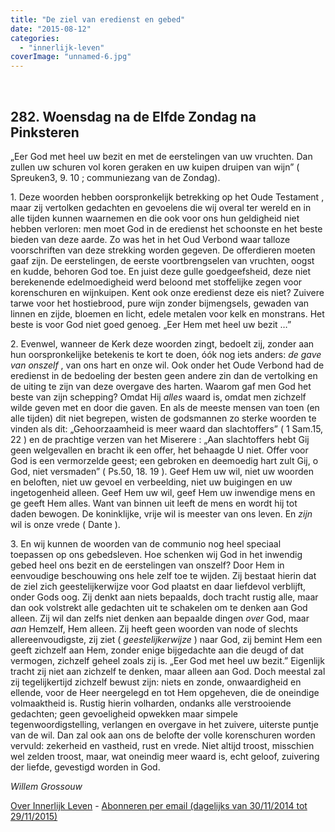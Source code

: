 ```yaml
---
title: "De ziel van eredienst en gebed"
date: "2015-08-12"
categories: 
  - "innerlijk-leven"
coverImage: "unnamed-6.jpg"
---
```


 

## 282\. Woensdag na de Elfde Zondag na Pinksteren

„Eer God met heel uw bezit en met de eerstelingen van uw vruchten. Dan zullen uw schuren vol koren geraken en uw kuipen druipen van wijn” ( Spreuken3, 9. 10 ; communiezang van de Zondag).

1\. Deze woorden hebben oorspronkelijk betrekking op het Oude Testament , maar zij vertolken gedachten en gevoelens die wij overal ter wereld en in alle tijden kunnen waarnemen en die ook voor ons hun geldigheid niet hebben verloren: men moet God in de eredienst het schoonste en het beste bieden van deze aarde. Zo was het in het Oud Verbond waar talloze voorschriften van deze strekking worden gegeven. De offerdieren moeten gaaf zijn. De eerstelingen, de eerste voortbrengselen van vruchten, oogst en kudde, behoren God toe. En juist deze gulle goedgeefsheid, deze niet berekenende edelmoedigheid werd beloond met stoffelijke zegen voor korenschuren en wijnkuipen. Kent ook onze eredienst deze eis niet? Zuivere tarwe voor het hostiebrood, pure wijn zonder bijmengsels, gewaden van linnen en zijde, bloemen en licht, edele metalen voor kelk en monstrans. Het beste is voor God niet goed genoeg. „Eer Hem met heel uw bezit …”

2\. Evenwel, wanneer de Kerk deze woorden zingt, bedoelt zij, zonder aan hun oorspronkelijke betekenis te kort te doen, óók nog iets anders: _de gave van onszelf_ , van ons hart en onze wil. Ook onder het Oude Verbond had de eredienst in de bedoeling der besten geen andere zin dan de vertolking en de uiting te zijn van deze overgave des harten. Waarom gaf men God het beste van zijn schepping? Omdat Hij _alles_ waard is, omdat men zichzelf wilde geven met en door die gaven. En als de meeste mensen van toen (en alle tijden) dit niet begrepen, wisten de godsmannen zo sterke woorden te vinden als dit: „Gehoorzaamheid is meer waard dan slachtoffers” ( 1 Sam.15, 22 ) en de prachtige verzen van het Miserere : „Aan slachtoffers hebt Gij geen welgevallen en bracht ik een offer, het behaagde U niet. Offer voor God is een vermorzelde geest; een gebroken en deemoedig hart zult Gij, o God, niet versmaden” ( Ps.50, 18. 19 ). Geef Hem uw wil, niet uw woorden en beloften, niet uw gevoel en verbeelding, niet uw buigingen en uw ingetogenheid alleen. Geef Hem uw wil, geef Hem uw inwendige mens en ge geeft Hem alles. Want van binnen uit leeft de mens en wordt hij tot daden bewogen. De koninklijke, vrije wil is meester van ons leven. En _zijn_ wil is onze vrede ( Dante ).

3\. En wij kunnen de woorden van de communio nog heel speciaal toepassen op ons gebedsleven. Hoe schenken wij God in het inwendig gebed heel ons bezit en de eerstelingen van onszelf? Door Hem in eenvoudige beschouwing ons hele zelf toe te wijden. Zij bestaat hierin dat de ziel zich geestelijkerwijze voor God plaatst en daar liefdevol verblijft, onder Gods oog. Zij denkt aan niets bepaalds, doch tracht rustig alle, maar dan ook volstrekt alle gedachten uit te schakelen om te denken aan God alleen. Zij wil dan zelfs niet denken aan bepaalde dingen _over_ God, maar _aan_ Hemzelf, Hem alleen. Zij heeft geen woorden van node of slechts allereenvoudigste, zij ziet ( _geestelijkerwijze_ ) naar God, zij bemint Hem een geeft zichzelf aan Hem, zonder enige bijgedachte aan die deugd of dat vermogen, zichzelf geheel zoals zij is. „Eer God met heel uw bezit.” Eigenlijk tracht zij niet aan zichzelf te denken, maar alleen aan God. Doch meestal zal zij tegelijkertijd zichzelf bewust zijn: niets en zonde, onwaardigheid en ellende, voor de Heer neergelegd en tot Hem opgeheven, die de oneindige volmaaktheid is. Rustig hierin volharden, ondanks alle verstrooiende gedachten; geen gevoeligheid opwekken maar simpele tegenwoordigstelling, verlangen en overgave in het zuivere, uiterste puntje van de wil. Dan zal ook aan ons de belofte der volle korenschuren worden vervuld: zekerheid en vastheid, rust en vrede. Niet altijd troost, misschien wel zelden troost, maar, wat oneindig meer waard is, echt geloof, zuivering der liefde, gevestigd worden in God.

_Willem Grossouw_

[Over Innerlijk Leven](http://www.gelovenleren.net/2014/11/27/een-jaar-lang-innerlijk-leven-op-geloven-leren/) - [Abonneren per email (dagelijks van 30/11/2014 tot 29/11/2015)](http://eepurl.com/9P3DT)
